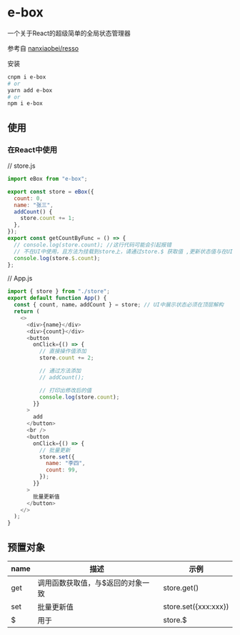 # e-box

一个关于React的超级简单的全局状态管理器

参考自 [nanxiaobei/resso](https://github.com/nanxiaobei/resso)

安装

```sh
cnpm i e-box
# or
yarn add e-box
# or
npm i e-box
```

## 使用

### 在React中使用

// store.js

```javascript
import eBox from "e-box";

export const store = eBox({
  count: 0,
  name: "张三",
  addCount() {
    store.count += 1;
  },
});
export const getCountByFunc = () => {
  // console.log(store.count); //这行代码可能会引起报错
  // 不在UI中使用，且方法为挂载到store上，请通过store.$ 获取值 ,更新状态值与在UI中保持一致
  console.log(store.$.count);
};
```

// App.js

```javascript
import { store } from "./store";
export default function App() {
  const { count, name，addCount } = store; // UI中展示状态必须在顶层解构
  return (
    <>
      <div>{name}</div>
      <div>{count}</div>
      <button
        onClick={() => {
          // 直接操作值添加
          store.count += 2;

          // 通过方法添加
          // addCount();

          // 打印出修改后的值
          console.log(store.count);
        }}
      >
        add
      </button>
      <br />
      <button
        onClick={() => {
          // 批量更新
          store.set({
            name: "李四",
            count: 99,
          });
        }}
      >
        批量更新值
      </button>
    </>
  );
}
```

## 预置对象

| name | 描述 | 示例 |
|----|----|----|
| get | 调用函数获取值，与$返回的对象一致 | store.get() |
| set | 批量更新值 | store.set({xxx:xxx}) |
| $ | 用于 | store.$ |


